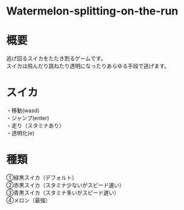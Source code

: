 # Watermelon-splitting-on-the-run

# 概要
逃げ回るスイカをたたき割るゲームです。<BR>スイカは飛んだり跳ねたり透明になったりあらゆる手段で逃げます。<BR>
  
# スイカ
・移動(wasd)<BR>
・ジャンプ(enter)<BR>
・走り（スタミナあり）<BR>
・透明化(e)<BR>

# 種類
①緑黒スイカ（デフォルト）<BR>
②赤黒スイカ（スタミナ少ないがスピード速い）<BR>
③青黒スイカ（スタミナ多いがスピード遅い）<BR>
④メロン（最強）<BR>
